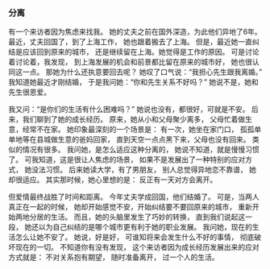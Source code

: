 ### 分离
有一个来访者因为焦虑来找我。
她的丈夫之前在国外深造，为此他们异地了6年。
最近，丈夫回国了，到了上海工作，
她也跟着搬去了上海。
但是，最近她一直纠结是应该回到原来的城市，
还是继续留在上海。她觉得是工作的原因。
可是讨论着讨论着，我发现，
到上海发展的机会和前景都比留在原来的城市好，
她也很认同这一点。
那她为什么还执意要回去呢？
她叹了口气说：“我担心先生跟我离婚。”
我知道她最近才刚结婚，
于是我问她：“你和先生关系不好吗？”
她说不是，她和先生很恩爱。

我又问：“是你们的生活有什么困难吗？”
她说也没有，都很好，可就是不安。
后来，我们聊到了她的成长经历。
原来，她从小和父母聚少离多，
父母忙着做生意，经常不在家。
她印象最深刻的一个场景是：
有一次，她坐在家门口，
孤孤单单地等在县城做生意的爸妈回家，
直到天空一点点黑下来，父母也没有回来。
类似的情况有很多。
我问她，是怎么适应这种分离的，
她说不知道，就是慢慢习惯了。
可我知道，这是很让人焦虑的场景，
如果不是发展出了一种特别的应对方式，
她没法习惯。
后来她读大学，有了男朋友，
别人总觉得异地恋不靠谱，
她却很适应。
其实那时候，她心里想的是：
反正有一天对方会离开。

但爱情最终战胜了时间和距离。
今年丈夫学成回国，他们结婚了。
可是，当两人真正在一起的时候，
她却开始感觉不安，开始纠结要不要回原来的城市，
重新开始两地分居的生活。
而且，她的头脑里发生了巧妙的转换，
直到我们说起这一段，
她还以为自己纠结的是哪个城市更有利于她的职业发展。
我问她，现在的生活怎么让她不安了。
她说，好是好，
可谁知将来会发生什么不好的事情，
彻底破坏现在的一切。
不知道你有没有发现，
这个来访者因为成长经历发展出来的应对方式就是：
不对关系抱有期望，
随时准备离开，
过一个人的生活。
